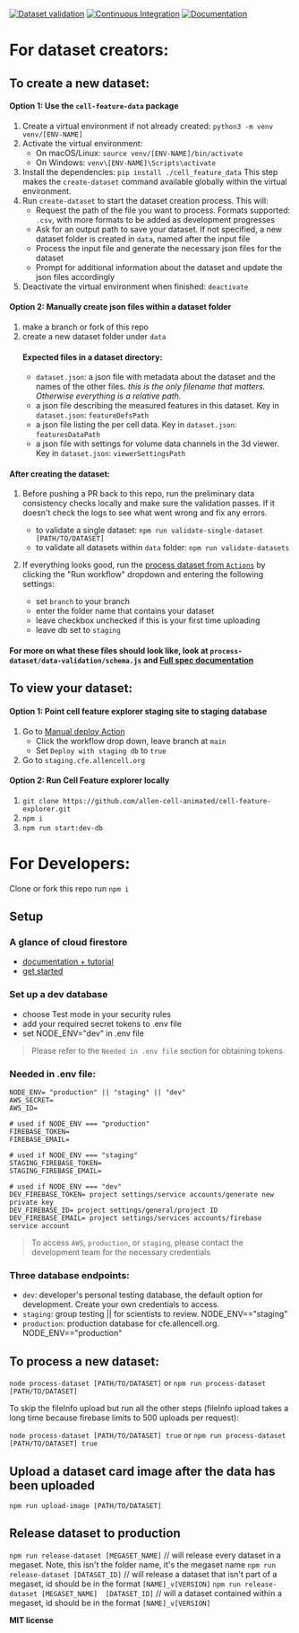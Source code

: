 [![Dataset validation](https://github.com/allen-cell-animated/cell-feature-data/actions/workflows/validate.yml/badge.svg?branch=main)](https://github.com/allen-cell-animated/cell-feature-data/actions/workflows/validate.yml)
[![Continuous Integration](https://github.com/allen-cell-animated/cell-feature-data/actions/workflows/ci.yml/badge.svg)](https://github.com/allen-cell-animated/cell-feature-data/actions/workflows/ci.yml)
[![Documentation](https://github.com/allen-cell-animated/cell-feature-data/actions/workflows/build-docs.yml/badge.svg)](https://github.com/allen-cell-animated/cell-feature-data/actions/workflows/build-docs.yml)

# For dataset creators:
## To create a new dataset:
#### Option 1: Use the `cell-feature-data` package
1. Create a virtual environment if not already created: `python3 -m venv venv/[ENV-NAME]`
2. Activate the virtual environment: 
   - On macOS/Linux: `source venv/[ENV-NAME]/bin/activate`
   - On Windows: `venv\[ENV-NAME]\Scripts\activate`
3. Install the dependencies: `pip install ./cell_feature_data` This step makes the `create-dataset` command available globally within the virtual environment.
4. Run `create-dataset` to start the dataset creation process. This will: 
   - Request the path of the file you want to process. Formats supported: `.csv`, with more formats to be added as development progresses
   - Ask for an output path to save your dataset. If not specified, a new dataset folder is created in `data`, named after the input file
   - Process the input file and generate the necessary json files for the dataset
   - Prompt for additional information about the dataset and update the json files accordingly
5. Deactivate the virtual environment when finished: `deactivate`

#### Option 2: Manually create json files within a dataset folder
1. make a branch or fork of this repo
2. create a new dataset folder under `data`
    #### Expected files in a dataset directory:
    - `dataset.json`: a json file with metadata about the dataset and the names of the other files. *this is the only filename that matters. Otherwise everything is a relative path.*
    - a json file describing the measured features in this dataset. Key in `dataset.json`: `featureDefsPath`
    - a json file listing the per cell data. Key in `dataset.json`: `featuresDataPath`
    - a json file with settings for volume data channels in the 3d viewer. Key in `dataset.json`: `viewerSettingsPath`

#### After creating the dataset:
  
1. Before pushing a PR back to this repo, run the preliminary data consistency checks locally and make sure the validation passes. If it doesn't check the logs to see what went wrong and fix any errors.
    * to validate a single dataset: `npm run validate-single-dataset [PATH/TO/DATASET]` 
    * to validate all datasets within `data` folder: `npm run validate-datasets`

2. If everything looks good, run the [process dataset from `Actions`](https://github.com/allen-cell-animated/cell-feature-data/actions/workflows/upload-dataset.yml) by clicking the "Run workflow" dropdown and entering the following settings:
    * set `branch` to your branch
    * enter the folder name that contains your dataset
    * leave checkbox unchecked if this is your first time uploading
    * leave db set to `staging`

#### For more on what these files should look like, look at `process-dataset/data-validation/schema.js` and [Full spec documentation](https://allen-cell-animated.github.io/cell-feature-data/HandoffSpecification.html)

## To view your dataset:
#### Option 1: Point cell feature explorer staging site to staging database
1. Go to [Manual deploy Action](https://github.com/allen-cell-animated/cell-feature-explorer/actions/workflows/manual-deploy.yml) 
    * Click the workflow drop down, leave branch at `main`
    * Set `Deploy with staging db` to `true`
2. Go to `staging.cfe.allencell.org`

#### Option 2: Run Cell Feature explorer locally
1. `git clone https://github.com/allen-cell-animated/cell-feature-explorer.git`
2. `npm i`
2. `npm run start:dev-db`




# For Developers: 
Clone or fork this repo
run `npm i`

## Setup
### A glance of cloud firestore  
- [documentation + tutorial](https://firebase.google.com/docs/firestore) 
- [get started](https://firebase.google.com/docs/firestore/quickstart)
  
### Set up a dev database
- choose Test mode in your security rules 
- add your required secret tokens to .env file 
- set NODE_ENV="dev" in .env file
> Please refer to the `Needed in .env file` section for obtaining tokens  

### Needed in .env file:
```
NODE_ENV= "production" || "staging" || "dev"
AWS_SECRET=
AWS_ID=

# used if NODE_ENV === "production"
FIREBASE_TOKEN=
FIREBASE_EMAIL=

# used if NODE_ENV === "staging"
STAGING_FIREBASE_TOKEN= 
STAGING_FIREBASE_EMAIL=

# used if NODE_ENV === "dev"
DEV_FIREBASE_TOKEN= project settings/service accounts/generate new private key
DEV_FIREBASE_ID= project settings/general/project ID
DEV_FIREBASE_EMAIL= project settings/services accounts/firebase service account 
```
> To access `AWS`, `production`, or `staging`, please contact the development team for the necessary credentials 

### Three database endpoints:
- `dev`: developer's personal testing database, the default option for development. Create your own credentials to access. 
- `staging`: group testing || for scientists to review. NODE_ENV=="staging"
- `production`: production database for cfe.allencell.org. NODE_ENV=="production"

## To process a new dataset:

`node process-dataset [PATH/TO/DATASET]`
or
`npm run process-dataset [PATH/TO/DATASET]`

To skip the fileInfo upload but run all the other steps (fileInfo upload takes a long time because firebase limits to 500 uploads per request):

`node process-dataset [PATH/TO/DATASET] true`
or 
`npm run process-dataset [PATH/TO/DATASET] true`

## Upload a dataset card image after the data has been uploaded
`npm run upload-image [PATH/TO/DATASET]`

## Release dataset to production
`npm run release-dataset [MEGASET_NAME]` // will release every dataset in a megaset. Note, this isn't the folder name, it's the megaset name
`npm run release-dataset [DATASET_ID]` // will release a dataset that isn't part of a megaset, id should be in the format `[NAME]_v[VERSION]`
`npm run release-dataset [MEGASET_NAME]  [DATASET_ID]` // will a dataset contained within a megaset, id should be in the format `[NAME]_v[VERSION]` 

**MIT license**